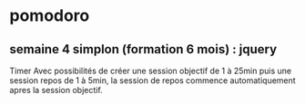 # pomodoro
## semaine 4 simplon (formation 6 mois) : jquery

Timer Avec possibilités de créer une session objectif de 1 à 25min puis une session repos de 1 à
5min, la session de repos commence automatiquement apres la session objectif.
